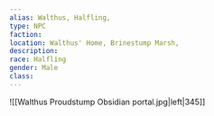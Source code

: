 ```yaml
---
alias: Walthus, Halfling,
type: NPC
faction: 
location: Walthus' Home, Brinestump Marsh,  
description:  
race: Halfling
gender: Male
class: 
---
```



![[Walthus Proudstump Obsidian portal.jpg|left|345]]
